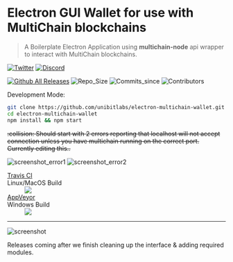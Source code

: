 # Electron GUI Wallet for use with MultiChain blockchains

>  A Boilerplate Electron Application using **multichain-node** api wrapper to interact with MultiChain blockchains.
>   
[![Twitter](https://img.shields.io/twitter/follow/unibitlabs.svg?style=social&logo=twitter&label=Follow&maxAge=2592000)](http://)
[![Discord](https://img.shields.io/discord/393883776096272384.svg)](http://)


[![Github All Releases](https://img.shields.io/github/downloads/unibitlabs/electron-multichain-wallet/total.svg?style=social)](https://github.com/unibitlabs/electron-multichain-wallet/releases)
![Repo_Size](https://img.shields.io/github/repo-size/badges/shields.svg)
![Commits_since](https://img.shields.io/github/commits-since/unibitlabs/electron-multichain-framework/1.0.0.svg)
![Contributors](https://img.shields.io/github/contributors/unibitlabs/electron-multichain-framework.svg)

Development Mode:
~~~~bash
git clone https://github.com/unibitlabs/electron-multichain-wallet.git
cd electron-multichain-wallet
npm install && npm start
~~~~

<s>
:collision: Should start with 2 errors reporting that localhost will not accept connection unless you have multichain running on the correct port. Currently editing this..
</s>

![screenshot_error1](https://image.ibb.co/h2Fcnn/2018_03_12_15_32_19_Error.png "Error 1")
![screenshot_error2](https://image.ibb.co/jCx1DS/2018_03_12_15_33_03_Error.png "Error 2")

<dl><a href="https://travis-ci.org/unibitlabs/electron-multichain-framework/branches">
  <dt>Travis CI</dt></a> Linux/MacOS Build
  <dd><img src="https://travis-ci.org/unibitlabs/electron-multichain-framework.svg?branch=master"></dd>
  <a href="https://ci.appveyor.com/project/Roy/electron-multichain-framework">
    <dt>AppVeyor</dt></a> Windows Build
  <dd><img src="https://ci.appveyor.com/api/projects/status/c0ktjf99cqm19f3m?svg=true"></dd>
</dl>

***

![screenshot](https://image.ibb.co/dfZUF7/demo_mc.png "Screenshot")

Releases coming after we finish cleaning up the interface & adding required modules.
